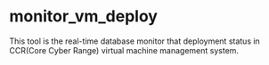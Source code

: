 # monitor_vm_deploy
This tool is the real-time database monitor that deployment status in CCR(Core Cyber Range) virtual machine management system.
